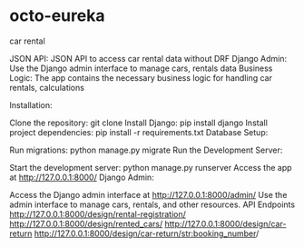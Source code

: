 # octo-eureka

car rental 

JSON API: JSON API to access car rental data without DRF
Django Admin: Use the Django admin interface to manage cars, rentals data
Business Logic: The app contains the necessary business logic for handling car rentals, calculations

Installation:

Clone the repository: git clone 
Install Django: pip install django
Install project dependencies: pip install -r requirements.txt
Database Setup:

Run migrations: python manage.py migrate
Run the Development Server:

Start the development server: python manage.py runserver
Access the app at http://127.0.0.1:8000/
Django Admin:

Access the Django admin interface at http://127.0.0.1:8000/admin/
Use the admin interface to manage cars, rentals, and other resources.
API Endpoints
http://127.0.0.1:8000/design/rental-registration/
http://127.0.0.1:8000/design/rented_cars/
http://127.0.0.1:8000/design/car-return
http://127.0.0.1:8000/design/car-return/<str:booking_number>/


